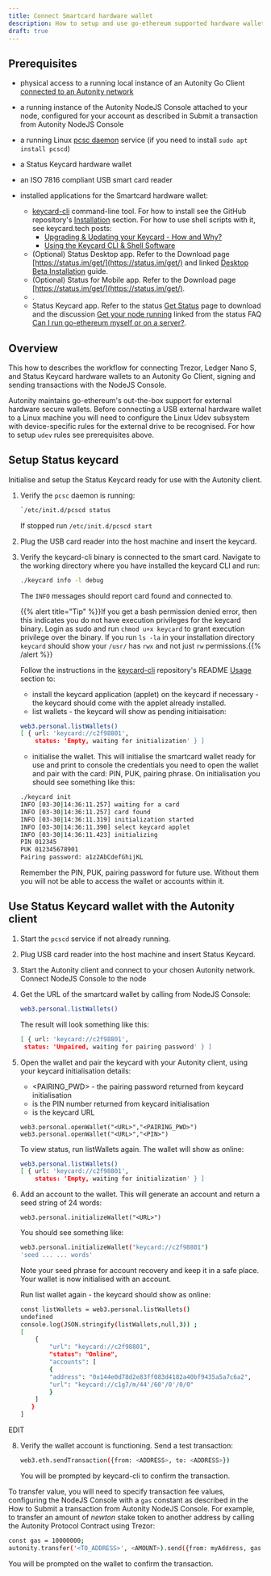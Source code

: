 ```yaml
---
title: Connect Smartcard hardware wallet
description: How to setup and use go-ethereum supported hardware wallets with an Autonity Go Client node, using the NodeJS Console
draft: true
---
```


## Prerequisites

- physical access to a running local instance of an Autonity Go Client [connected to an Autonity network](/node-operators/run-aut/)
- a running instance of the Autonity NodeJS Console attached to your node, configured for your account as described in Submit a transaction from Autonity NodeJS Console
- a running Linux [pcsc daemon](https://linux.die.net/man/8/pcscd) service (if you need to install `sudo apt install pcscd`)
- a Status Keycard hardware wallet
- an ISO 7816 compliant USB smart card reader

- installed applications for the Smartcard hardware wallet:
	 - [keycard-cli](https://github.com/status-im/keycard-cli) command-line tool. For how to install see the GitHub repository's [Installation](https://github.com/status-im/keycard-cli#installation) section. For how to use shell scripts with it, see keycard.tech posts:
	     - [Upgrading & Updating your Keycard - How and Why?](https://news.keycard.tech/upgrading-updating-your-keycard-how-why/)
	     - [Using the Keycard CLI & Shell Software](https://news.keycard.tech/using-the-keycard-cli-shell/)
	 - (Optional) Status Desktop app. Refer to the Download page [https://status.im/get/](https://status.im/get/) and linked [Desktop Beta Installation](https://status.im/user_guides/desktop_beta_install.html) guide.
	 - (Optional) Status for Mobile app. Refer to the Download page [https://status.im/get/](https://status.im/get/).
	 - .
	 - Status Keycard app. Refer to the status [Get Status](https://status.im/get/) page to download and the discussion [Get your node running](https://discuss.status.im/t/get-your-node-running/1488) linked from the status FAQ [Can I run go-ethereum myself or on a server?](https://status.im/faq/).


## Overview

This how to describes the workflow for connecting Trezor, Ledger Nano S, and Status Keycard hardware wallets to an Autonity Go Client, signing and sending transactions with the NodeJS Console.

Autonity maintains go-ethereum's out-the-box support for external hardware secure wallets. Before connecting a USB external hardware wallet to a Linux machine you will need to configure the Linux Udev subsystem with device-specific rules for the external drive to be recognised. For how to setup `udev` rules see prerequisites above.


## Setup Status keycard

Initialise and setup the Status Keycard ready for use with the Autonity client.

1. Verify the `pcsc` daemon is running:

	```bash
	`/etc/init.d/pcscd status
	```
	If stopped run `/etc/init.d/pcscd start`

2. Plug the USB card reader into the host machine and insert the keycard.

3. Verify the keycard-cli binary is connected to the smart card. Navigate to the working directory where you have installed the keycard CLI and run:

	```bash
	./keycard info -l debug
	```
	The `INFO` messages should report card found and connected to.

	{{% alert title="Tip" %}}If you get a bash permission denied error, then this indicates you do not have execution privileges for the keycard binary. Login as sudo and run `chmod u+x keycard` to grant execution privilege over the binary. If you run `ls -la` in your installation directory `keycard` should show your `/usr/` has `rwx` and not just `rw` permissions.{{% /alert %}}

	Follow the instructions in the [keycard-cli](https://github.com/status-im/keycard-cli/) repository's README [Usage](https://github.com/status-im/keycard-cli#usage) section to:

	- install the keycard application (applet) on the keycard if necessary - the keycard should come with the applet already installed.
	- list wallets - the keycard will show as pending initiaisation:

	```bash
	web3.personal.listWallets()
	[ { url: 'keycard://c2f98801',
    	status: 'Empty, waiting for initialization' } ]
	```

	- initialise the wallet. This will initialise the smartcard wallet ready for use and print to console the credentials you need to open the wallet and pair with the card: PIN, PUK, pairing phrase. On initialisation you should see something like this:


	```bash
	./keycard init
	INFO [03-30|14:36:11.257] waiting for a card                       	package=status-go/cmd/keycard
	INFO [03-30|14:36:11.257] card found                               	package=status-go/cmd/keycard index=0
	INFO [03-30|14:36:11.319] initialization started                   	package=status-go/cmd/keycard
	INFO [03-30|14:36:11.390] select keycard applet                    	package=status-go/cmd/keycard
	INFO [03-30|14:36:11.423] initializing                             	package=status-go/cmd/keycard
	PIN 012345
	PUK 012345678901
	Pairing password: a1z2AbCdefGhijKL
	```
	Remember the PIN, PUK, pairing password for future use. Without them you will not be able to access the wallet or accounts within it.

## Use Status Keycard wallet with the Autonity client

1. Start the `pcscd` service if not already running.

2. Plug USB card reader into the host machine and insert Status Keycard.

3. Start the Autonity client and connect to your chosen Autonity network. Connect NodeJS Console to the node

4. Get the URL of the smartcard wallet by calling from NodeJS Console:

   ```bash
   web3.personal.listWallets()
   ```
   The result will look something like this:

   ```bash
   [ { url: 'keycard://c2f98801',
    status: 'Unpaired, waiting for pairing password' } ]
   ```

5. Open the wallet and pair the keycard with your Autonity client, using your keycard initialisation details:

	- <PAIRING_PWD> - the pairing password returned from keycard initialisation
	- <PIN> is the PIN number returned from keycard initialisation
	- <URL> is the keycard URL

	```
	web3.personal.openWallet("<URL>","<PAIRING_PWD>")	web3.personal.openWallet("<URL>","<PIN>")
	```

	To view status, run listWallets again. The wallet will show as online:

	```bash
	web3.personal.listWallets()
	[ { url: 'keycard://c2f98801',
    	status: 'Empty, waiting for initialization' } ]
	```

6. Add an account to the wallet. This will generate an account and return a seed string of 24 words:

	```
	web3.personal.initializeWallet("<URL>")
	```

	You should see something like:

	```bash
	web3.personal.initializeWallet("keycard://c2f98801")
	'seed ... ... words'
	```

	Note your seed phrase for account recovery and keep it in a safe place. Your wallet is now initialised with an account.

	Run list wallet again - the keycard should show as online:

	```bash
	const listWallets = web3.personal.listWallets()
	undefined
	console.log(JSON.stringify(listWallets,null,3)) ;
	[
		{
			"url": "keycard://c2f98801",
			"status": "Online",
			"accounts": [
			{
			"address": "0x144e0d78d2e83ff083d4182a40bf9435a5a7c6a2",
			"url": "keycard://c1g7/m/44'/60'/0'/0/0"
			}
		]
       }
    ]
    ```


EDIT

8. Verify the wallet account is functioning. Send a test transaction:

   ```bash
   web3.eth.sendTransaction({from: <ADDRESS>, to: <ADDRESS>})
   ```
   You will be prompted by keycard-cli to confirm the transaction.

To transfer value, you will need to specify transaction fee values, configuring the NodeJS Console with a `gas` constant as described in the How to Submit a transaction from Autonity NodeJS Console. For example, to transfer an amount of _newton_ stake token to another address by calling the Autonity Protocol Contract using Trezor:

```bash
const gas = 10000000;
autonity.transfer('<TO_ADDRESS>', <AMOUNT>).send({from: myAddress, gas: gas})
```

You will be prompted on the wallet to confirm the transaction.
